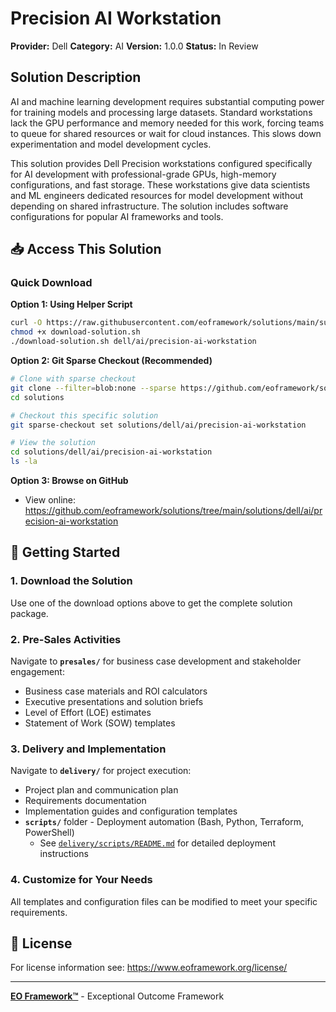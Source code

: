 # Precision AI Workstation

**Provider:** Dell
**Category:** AI
**Version:** 1.0.0
**Status:** In Review

## Solution Description

AI and machine learning development requires substantial computing power for training models and processing large datasets. Standard workstations lack the GPU performance and memory needed for this work, forcing teams to queue for shared resources or wait for cloud instances. This slows down experimentation and model development cycles.

This solution provides Dell Precision workstations configured specifically for AI development with professional-grade GPUs, high-memory configurations, and fast storage. These workstations give data scientists and ML engineers dedicated resources for model development without depending on shared infrastructure. The solution includes software configurations for popular AI frameworks and tools.


## 📥 Access This Solution

### Quick Download

**Option 1: Using Helper Script**
```bash
curl -O https://raw.githubusercontent.com/eoframework/solutions/main/support/tools/download-solution.sh
chmod +x download-solution.sh
./download-solution.sh dell/ai/precision-ai-workstation
```

**Option 2: Git Sparse Checkout (Recommended)**
```bash
# Clone with sparse checkout
git clone --filter=blob:none --sparse https://github.com/eoframework/solutions.git
cd solutions

# Checkout this specific solution
git sparse-checkout set solutions/dell/ai/precision-ai-workstation

# View the solution
cd solutions/dell/ai/precision-ai-workstation
ls -la
```

**Option 3: Browse on GitHub**
- View online: https://github.com/eoframework/solutions/tree/main/solutions/dell/ai/precision-ai-workstation

## 🚀 Getting Started

### 1. Download the Solution
Use one of the download options above to get the complete solution package.

### 2. Pre-Sales Activities
Navigate to **`presales/`** for business case development and stakeholder engagement:
- Business case materials and ROI calculators
- Executive presentations and solution briefs
- Level of Effort (LOE) estimates
- Statement of Work (SOW) templates

### 3. Delivery and Implementation
Navigate to **`delivery/`** for project execution:
- Project plan and communication plan
- Requirements documentation
- Implementation guides and configuration templates
- **`scripts/`** folder - Deployment automation (Bash, Python, Terraform, PowerShell)
  - See [`delivery/scripts/README.md`](delivery/scripts/README.md) for detailed deployment instructions

### 4. Customize for Your Needs
All templates and configuration files can be modified to meet your specific requirements.

## 📄 License

For license information see: <a href="https://www.eoframework.org/license/" target="_blank">https://www.eoframework.org/license/</a>

---

**<a href="https://eoframework.org" target="_blank">EO Framework™</a>** - Exceptional Outcome Framework
